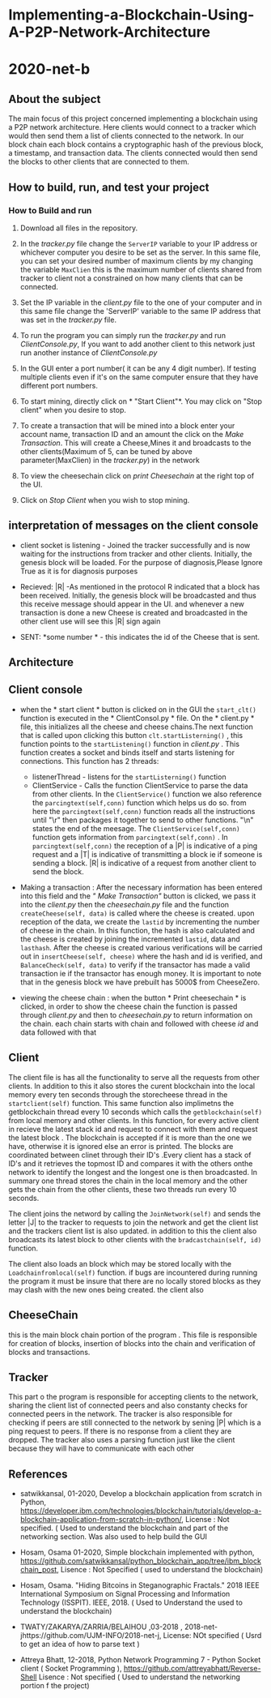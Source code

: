 # Implementing-a-Blockchain-Using-A-P2P-Network-Architecture

# 2020-net-b


## About the subject

The main focus of this project concerned implementing a blockchain using a P2P network architecture. Here clients would connect to a tracker which would then send them a list of clients connected to the network. In our block chain each block contains a cryptographic hash of the previous block, a timestamp, and transaction data. The clients connected would then send the blocks to other clients that are connected to them.

## How to build, run, and test your project

### How to Build and run
1. Download all files in the repository.

2. In the *tracker.py* file change the `ServerIP` variable to your IP address or whichever computer you desire to be set as the server. In this same file, you can set your desired number of maximum clients by my changing the variable `MaxClien` this is the maximum number of clients shared from tracker to client not a constrained on how many clients that can be connected.

3. Set the IP variable in the *client.py* file to the one of your computer and in this same file change the 'ServerIP' variable to the same IP address that was set in the *tracker.py* file.

4. To run the program you can simply run the *tracker.py* and run *ClientConsole.py*, If you want to add another client to this network just run another instance of *ClientConsole.py*

5. In the GUI enter a port number( it can be any 4 digit number). If testing multiple clients even if it's on the same computer ensure that they have different port numbers.

6. To start mining, directly click on * "Start Client"*. You may click on "Stop client" when you desire to stop.

7. To create a transaction that will be mined into a block enter your account name, transaction ID and an amount the click on the *Make Transaction*. This will create a Cheese,Mines it and broadcasts to the other clients(Maximum of 5, can be tuned by above parameter(MaxClien) in the *tracker.py*) in the network

8. To view the cheesechain click on *print Cheesechain* at the right top of the UI. 

9. Click on *Stop Client* when you wish to stop mining. 


## interpretation of messages on the client console

* client socket is listening - Joined the tracker successfully and is now waiting for the instructions from tracker and other clients. Initially, the genesis block will be loaded. For the purpose of diagnosis,Please Ignore True as it is for diagnosis purposes

* Recieved: |R| -As mentioned in the protocol R indicated that a block has been received. Initially, the genesis block will be broadcasted and thus this receive message should appear in the UI. and whenever a new transaction is done a new Cheese is created and broadcasted in the other client use will see this |R| sign again

* SENT: *some number * - this indicates the id of the Cheese that is sent.

## Architecture

## Client console

- when the * start client * button  is clicked on in the GUI the `start_clt()` function is executed in the * ClientConsol.py *  file. On the * client.py *  file, this initializes all the cheese and cheese chains.The next function that is called upon clicking this button `clt.startListerning()` , this function points to the `startListening()` function in *client.py* . This function creates a socket and binds itself and starts listening for connections. This function has 2 threads:
    - listenerThread - listens for the `startListerning()`  function
    -  ClientService - Calls the function ClientService to parse the data from other clients. In the `ClientService()` function we also reference the `parcingtext(self,conn)` function which helps us do so. from here the `parcingtext(self,conn)` function reads all the instructions until "\r" then packages it together to send to other functions. "\n" states the end of the meesage. The `ClientService(self,conn)` function gets information from `parcingtext(self,conn)` . In `parcingtext(self,conn)` the reception of a |P| is indicative of a ping request and a |T| is indicative of transmitting a block ie if someone is sending a block. |R| is indicative of a request from another client to send the block.
    
- Making a transaction :
After the necessary information has been entered into this field and the *" Make Transaction"* button is clicked, we pass it into the *client.py* then the *cheesechain.py* file and the function `createCheese(self, data)` is called where the cheese is created. upon reception of the data, we create the `lastid` by incrementing the number of cheese in the chain. In this function, the hash is also calculated and the cheese is created by joining the incremented `lastid`, data and `lasthash`.
After the cheese is created various verifications will be carried out in `insertCheese(self, cheese)` where the hash and id is verified, and `BalanceCheck(self, data)` to verify if the transactor has made a valid transaction ie if the transactor has enough money. It is important to note that in the genesis block we have prebuilt has 5000$ from CheeseZero.
 
 
 - viewing the cheese chain : 
 when the button * Print cheesechain * is clicked, in order to show the cheese chain the function is passed through *client.py* and then to *cheesechain.py* to return information on the chain. each chain starts with chain and followed with cheese *id* and data followed with that 
 
 
 ## Client
 
 
 The client file is has all the functionality to serve all the requests from other clients. In addition to this it also stores the curent blockchain into the local memory every ten seconds through the storecheese thread in the `startclient(self)` function. This same function also implimetns the getblockchain thread every 10 seconds which calls the `getblockchain(self)` from local memory and other clients.  In this function, for every  active client in recieve the latest stack id  and request to connect with them and request the latest block .  The blockchain is accepted if it is more than the one we have, otherwise it is ignored else an error is printed. The blocks are coordinated between clinet through their ID's .Every client has a stack of ID's and it retrieves the topmost ID and compares it with the others onthe network to identify the longest and the longest one is then broadcasted. In summary one thread stores the chain in the local memory and the other gets the chain from the other clients, these two threads run every 10 seconds. 
 
 The client joins the netword by calling the `JoinNetwork(self)` and  sends the letter |J| to the tracker to requests to join the network and get the client list  and the trackers client list is also updated.  in addition to this the client also broadcasts its latest block to other clients with the `bradcastchain(self, id)` function. 
 
 
 
The client also loads an block which may be stored locally with the `Loadchainfromlocal(self)` function. if bugs are incountered during running the program it must be insure that there are no locally stored blocks as they may clash with the new ones being created. the client also 
 
 
 ##  CheeseChain
 
 this is the main block chain portion of the program . This file is responsible for creation of blocks, insertion of blocks into the chain and verification of blocks and transactions. 
 
 
 
 
 
 ## Tracker 
 This part o the program is responsible for accepting clients to the network, sharing the client list of connected peers and  also constanty checks for connected peers in the network. The tracker is also responsible for checking if peers are still connected to the network by sening |P| which is a ping request to peers. If there is no response from a client they are dropped. The tracker also uses a parsing function just like the client because they will have to communicate with each other
 
 
 
 
 ## References 
 
 
 - satwikkansal, 01-2020, Develop a blockchain application from scratch in Python, https://developer.ibm.com/technologies/blockchain/tutorials/develop-a-blockchain-application-from-scratch-in-python/, License : Not specified.  ( Used to understand the blockchain and part of the networking section. Was also used to help build the GUI

- Hosam, Osama 01-2020, Simple blockchain implemented with python, https://github.com/satwikkansal/python_blockchain_app/tree/ibm_blockchain_post, Lisence : Not Specified ( used to understand the blockchain)

- Hosam, Osama. "Hiding Bitcoins in Steganographic Fractals." 2018 IEEE International Symposium on Signal Processing and Information Technology (ISSPIT). IEEE, 2018. ( Used to Understand the used to understand the blockchain)

 - TWATY/ZAKARYA/ZARRIA/BELAIHOU ,03-2018 , 2018-net-jhttps://github.com/UJM-INFO/2018-net-j, License: NOt specified ( Usrd to get an idea of how to parse text ) 

- Attreya Bhatt, 12-2018, Python Network Programming 7 - Python Socket client ( Socket Programming ), https://github.com/attreyabhatt/Reverse-Shell Lisence : Not specified  ( Used to understand the networking portion f the project)
 



 
 
 
 
